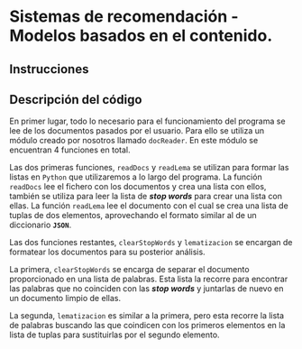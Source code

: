 # Sistemas de recomendación - Modelos basados en el contenido.

## Instrucciones

## Descripción del código

En primer lugar, todo lo necesario para el funcionamiento del programa se lee de los documentos pasados por el usuario. Para ello se utiliza un módulo creado por nosotros llamado `docReader`. En este módulo se encuentran 4 funciones en total. 

Las dos primeras funciones, `readDocs` y `readLema` se utilizan para formar las listas en `Python` que utilizaremos a lo largo del programa. La función `readDocs` lee el fichero con los documentos y crea una lista con ellos, también se utiliza para leer la lista de ***stop words*** para crear una lista con ellas. La función `readLema` lee el documento con el cual se crea una lista de tuplas de dos elementos, aprovechando el formato similar al de un diccionario **`JSON`**.

Las dos funciones restantes, `clearStopWords` y `lematizacion` se encargan de formatear los documentos para su posterior análisis.

La primera, `clearStopWords` se encarga de separar el documento proporcionado en una lista de palabras. Esta lista la recorre para encontrar las palabras que no coinciden con las ***stop words*** y juntarlas de nuevo en un documento limpio de ellas.

La segunda, `lematizacion` es similar a la primera, pero esta recorre la lista de palabras buscando las que coindicen con los primeros elementos en la lista de tuplas para sustituirlas por el segundo elemento. 